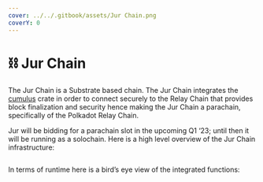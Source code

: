 ```yaml
---
cover: ../../.gitbook/assets/Jur Chain.png
coverY: 0
---
```


# ⛓ Jur Chain

The Jur Chain is a Substrate based chain. The Jur Chain integrates the [cumulus](https://github.com/paritytech/cumulus) crate in order to connect securely to the Relay Chain that provides block finalization and security hence making the Jur Chain a parachain, specifically of the Polkadot Relay Chain.

Jur will be bidding for a parachain slot in the upcoming Q1 ‘23; until then it will be running as a solochain. Here is a high level overview of the Jur Chain infrastructure:

<figure><img src="https://lh6.googleusercontent.com/w7AWvno8eBciSOgJLFQKUTHQcmPlA1-J2ap2K8W7X8zBfxpxbp_0BimjC16PWhPb7qF-zJ_glvLi992FuTb7Kc2hjrVXtWQoR0P3sBwdjV_gD2lUjKlteTK_erlRBJd9Y_V9US4gPqis2dkC5xpeKJRe44Mu1Gd9PMSTeZ07Vq4Cf-8kBtumoJmdQRB9JQ" alt=""><figcaption></figcaption></figure>

In terms of runtime here is a bird’s eye view of the integrated functions:

<figure><img src="https://lh6.googleusercontent.com/puqKm28opyToWnbKiXJusaoUdmpfDE3J6PauMD6LI9qXCbBealmLVAnq1GJUh7cHQRKVKaF9pQxDg0u9HfQYKHbAS1tJ342NjhUX2d8KQVe-cOeZc2vvqjqdfveDhR6POioREfa0pa3_feOtuysOgRI28Ug4TnEmL3MmXQ4lYu-M6YhpU1Y-KoMh66ILAA" alt=""><figcaption></figcaption></figure>
